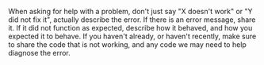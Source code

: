 When asking for help with a problem, don't just say "X doesn't work" or "Y did not fix it", actually describe the error.
If there is an error message, share it. If it did not function as expected, describe how it behaved, and how you expected it to behave.
If you haven't already, or haven't recently, make sure to share the code that is not working, and any code we may need to help diagnose the error.